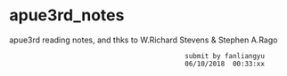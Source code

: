 # apue3rd_notes
apue3rd reading notes, and thks to W.Richard Stevens & Stephen A.Rago




                                                submit by fanliangyu
                                                06/10/2018  00:33:xx
